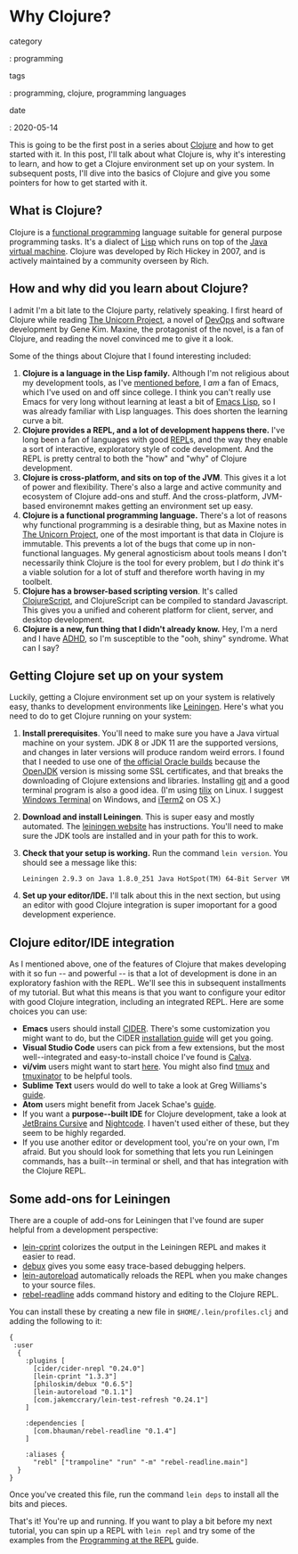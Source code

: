 Why Clojure?
============

category

:   programming

tags

:   programming, clojure, programming languages

date

:   2020-05-14

This is going to be the first post in a series about
[Clojure](https://clojure.org/) and how to get started with it. In this
post, I'll talk about what Clojure is, why it's interesting to learn,
and how to get a Clojure environment set up on your system. In
subsequent posts, I'll dive into the basics of Clojure and give you some
pointers for how to get started with it.

What is Clojure?
----------------

Clojure is a [functional
programming](https://en.wikipedia.org/wiki/Functional_programming)
language suitable for general purpose programming tasks. It's a dialect
of [Lisp](https://en.wikipedia.org/wiki/Lisp_(programming_language))
which runs on top of the [Java virtual
machine](https://en.wikipedia.org/wiki/Java_virtual_machine). Clojure
was developed by Rich Hickey in 2007, and is actively maintained by a
community overseen by Rich.

How and why did you learn about Clojure?
----------------------------------------

I admit I'm a bit late to the Clojure party, relatively speaking. I
first heard of Clojure while reading [The Unicorn
Project](https://itrevolution.com/the-unicorn-project/), a novel of
[DevOps](https://en.wikipedia.org/wiki/DevOps) and software development
by Gene Kim. Maxine, the protagonist of the novel, is a fan of Clojure,
and reading the novel convinced me to give it a look.

Some of the things about Clojure that I found interesting included:

1.  **Clojure is a language in the Lisp family.** Although I'm not
    religious about my development tools, as I've [mentioned
    before](https://tammymakesthings.com/posts/2020-03-01-of-emacs-and-tools/),
    I *am* a fan of Emacs, which I've used on and off since college. I
    think you can't really use Emacs for very long without learning at
    least a bit of [Emacs
    Lisp](https://www.gnu.org/software/emacs/manual/html_node/eintr/),
    so I was already familiar with Lisp languages. This does shorten the
    learning curve a bit.
2.  **Clojure provides a REPL, and a lot of development happens there.**
    I've long been a fan of languages with good
    [REPL](https://en.wikipedia.org/wiki/Read%E2%80%93eval%E2%80%93print_loop)s,
    and the way they enable a sort of interactive, exploratory style of
    code development. And the REPL is pretty central to both the "how"
    and "why" of Clojure development.
3.  **Clojure is cross-platform, and sits on top of the JVM**. This
    gives it a lot of power and flexibility. There's also a large and
    active community and ecosystem of Clojure add-ons and stuff. And the
    cross-platform, JVM-based environemnt makes getting an environment
    set up easy.
4.  **Clojure is a functional programming language.** There's a lot of
    reasons why functional programming is a desirable thing, but as
    Maxine notes in [The Unicorn
    Project](https://itrevolution.com/the-unicorn-project/), one of the
    most important is that data in Clojure is immutable. This prevents a
    lot of the bugs that come up in non-functional languages. My general
    agnosticism about tools means I don't necessarily think Clojure is
    the tool for every problem, but I *do* think it's a viable solution
    for a lot of stuff and therefore worth having in my toolbelt.
5.  **Clojure has a browser-based scripting version**. It's called
    [ClojureScript](https://clojurescript.org/), and ClojureScript can
    be compiled to standard Javascript. This gives you a unified and
    coherent platform for client, server, and desktop development.
6.  **Clojure is a new, fun thing that I didn't already know.** Hey, I'm
    a nerd and I have
    [ADHD](https://en.wikipedia.org/wiki/Attention_deficit_hyperactivity_disorder),
    so I'm susceptible to the "ooh, shiny" syndrome. What can I say?

Getting Clojure set up on your system
-------------------------------------

Luckily, getting a Clojure environment set up on your system is
relatively easy, thanks to development environments like
[Leiningen](https://leiningen.org/). Here's what you need to do to get
Clojure running on your system:

1.  **Install prerequisites**. You'll need to make sure you have a Java
    virtual machine on your system. JDK 8 or JDK 11 are the supported
    versions, and changes in later versions will produce random weird
    errors. I found that I needed to use one of [the official Oracle
    builds](https://www.oracle.com/java/technologies/javase-jdk8-downloads.html)
    because the [OpenJDK](https://openjdk.java.net/install/) version is
    missing some SSL certificates, and that breaks the downloading of
    Clojure extensions and libraries. Installing
    [git](https://git-scm.org/) and a good terminal program is also a
    good idea. (I'm using [tilix](https://gnunn1.github.io/tilix-web/)
    on Linux. I suggest [Windows
    Terminal](https://www.microsoft.com/en-us/p/windows-terminal/9n0dx20hk701)
    on Windows, and [iTerm2](https://www.iterm2.com/) on OS X.)

2.  **Download and install Leiningen**. This is super easy and mostly
    automated. The [leiningen website](https://leiningen.org/#install)
    has instructions. You'll need to make sure the JDK tools are
    installed and in your path for this to work.

3.  **Check that your setup is working.** Run the command
    `lein version`. You should see a message like this:

        Leiningen 2.9.3 on Java 1.8.0_251 Java HotSpot(TM) 64-Bit Server VM

4.  **Set up your editor/IDE.** I'll talk about this in the next
    section, but using an editor with good Clojure integration is super
    imoportant for a good development experience.

Clojure editor/IDE integration
------------------------------

As I mentioned above, one of the features of Clojure that makes
developing with it so fun -- and powerful -- is that a lot of
development is done in an exploratory fashion with the REPL. We'll see
this in subsequent installments of my tutorial. But what this means is
that you want to configure your editor with good Clojure integration,
including an integrated REPL. Here are some choices you can use:

-   **Emacs** users should install [CIDER](https://cider.mx). There's
    some customization you might want to do, but the CIDER [installation
    guide](https://docs.cider.mx/cider/basics/installation.html) will
    get you going.
-   **Visual Studio Code** users can pick from a few extensions, but the
    most well--integrated and easy-to-install choice I've found is
    [Calva](https://calva.io).
-   **vi/vim** users might want to start
    [here](https://github.com/ctford/vim-fireplace-easy). You might also
    find [tmux](https://github.com/tmux/tmux/wiki) and
    [tmuxinator](https://github.com/tmuxinator/tmuxinator) to be helpful
    tools.
-   **Sublime Text** users would do well to take a look at Greg
    Williams's
    [guide](https://spin.atomicobject.com/2016/04/08/sublime-text-clojure/).
-   **Atom** users might benefit from Jacek Schae's
    [guide](https://medium.com/@jacekschae/slick-clojure-editor-setup-with-atom-a3c1b528b722).
-   If you want a **purpose--built IDE** for Clojure development, take a
    look at [JetBrains Cursive](https://cursive-ide.com/) and
    [Nightcode](https://sekao.net/nightcode/). I haven't used either of
    these, but they seem to be highly regarded.
-   If you use another editor or development tool, you're on your own,
    I'm afraid. But you should look for something that lets you run
    Leiningen commands, has a built--in terminal or shell, and that has
    integration with the Clojure REPL.

Some add-ons for Leiningen
--------------------------

There are a couple of add-ons for Leiningen that I've found are super
helpful from a development perspective:

-   [lein-cprint](https://github.com/greglook/lein-cprint) colorizes the
    output in the Leiningen REPL and makes it easier to read.
-   [debux](https://github.com/philoskim/debux) gives you some easy
    trace-based debugging helpers.
-   [lein-autoreload](https://clojars.org/lein-autoreload) automatically
    reloads the REPL when you make changes to your source files.
-   [rebel-readline](https://github.com/bhauman/rebel-readline) adds
    command history and editing to the Clojure REPL.

You can install these by creating a new file in
`$HOME/.lein/profiles.clj` and adding the following to it:

``` {.clojure}
{
 :user
  {
    :plugins [
      [cider/cider-nrepl "0.24.0"]
      [lein-cprint "1.3.3"]
      [philoskim/debux "0.6.5"]
      [lein-autoreload "0.1.1"]
      [com.jakemccrary/lein-test-refresh "0.24.1"]
    ]

    :dependencies [
      [com.bhauman/rebel-readline "0.1.4"]
    ]

    :aliases {
      "rebl" ["trampoline" "run" "-m" "rebel-readline.main"]
  }
}
```

Once you've created this file, run the command `lein deps` to install
all the bits and pieces.

That's it! You're up and running. If you want to play a bit before my
next tutorial, you can spin up a REPL with `lein repl` and try some of
the examples from the [Programming at the
REPL](https://clojure.org/guides/repl/introduction) guide.
